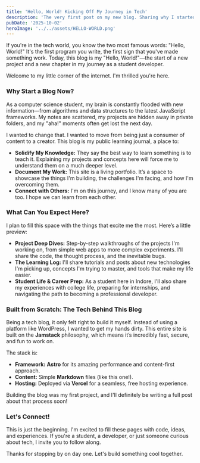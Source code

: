 ```yaml
---
title: 'Hello, World! Kicking Off My Journey in Tech'
description: 'The very first post on my new blog. Sharing why I started this space, what to expect, and the tech I used to build it from scratch.'
pubDate: '2025-10-02'
heroImage: '../../assets/HELLO-WORLD.png'
---
```


If you're in the tech world, you know the two most famous words: "Hello, World!" It's the first program you write, the first sign that you've made something work. Today, this blog is my "Hello, World!"—the start of a new project and a new chapter in my journey as a student developer.

Welcome to my little corner of the internet. I'm thrilled you're here.

### Why Start a Blog Now?

As a computer science student, my brain is constantly flooded with new information—from algorithms and data structures to the latest JavaScript frameworks. My notes are scattered, my projects are hidden away in private folders, and my "aha!" moments often get lost the next day.

I wanted to change that. I wanted to move from being just a consumer of content to a creator. This blog is my public learning journal, a place to:

* **Solidify My Knowledge:** They say the best way to learn something is to teach it. Explaining my projects and concepts here will force me to understand them on a much deeper level.
* **Document My Work:** This site is a living portfolio. It’s a space to showcase the things I'm building, the challenges I'm facing, and how I'm overcoming them.
* **Connect with Others:** I'm on this journey, and I know many of you are too. I hope we can learn from each other.

### What Can You Expect Here?

I plan to fill this space with the things that excite me the most. Here’s a little preview:

* **Project Deep Dives:** Step-by-step walkthroughs of the projects I'm working on, from simple web apps to more complex experiments. I'll share the code, the thought process, and the inevitable bugs.
* **The Learning Log:** I'll share tutorials and posts about new technologies I'm picking up, concepts I'm trying to master, and tools that make my life easier.
* **Student Life & Career Prep:** As a student here in Indore, I'll also share my experiences with college life, preparing for internships, and navigating the path to becoming a professional developer.

### Built from Scratch: The Tech Behind This Blog

Being a tech blog, it only felt right to build it myself. Instead of using a platform like WordPress, I wanted to get my hands dirty. This entire site is built on the **Jamstack** philosophy, which means it’s incredibly fast, secure, and fun to work on.

The stack is:
- **Framework:** **Astro** for its amazing performance and content-first approach.
- **Content:** Simple **Markdown** files (like this one!).
- **Hosting:** Deployed via **Vercel** for a seamless, free hosting experience.

Building the blog was my first project, and I'll definitely be writing a full post about that process soon!

### Let's Connect!

This is just the beginning. I'm excited to fill these pages with code, ideas, and experiences. If you're a student, a developer, or just someone curious about tech, I invite you to follow along.

Thanks for stopping by on day one. Let's build something cool together.